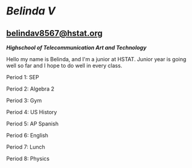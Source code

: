 # _Belinda V_

## belindav8567@hstat.org

_**Highschool of Telecommunication Art and Technology**_

Hello my name is Belinda, and I'm a junior at HSTAT. Junior year is going well so far and I hope to do well in every class. 

  Period 1: SEP 
 
  Period 2: Algebra 2 
  
  Period 3: Gym
 
  Period 4: US History
 
  Period 5: AP Spanish 
  
  Period 6: English
  
  Period 7: Lunch 
  
  Period 8: Physics 